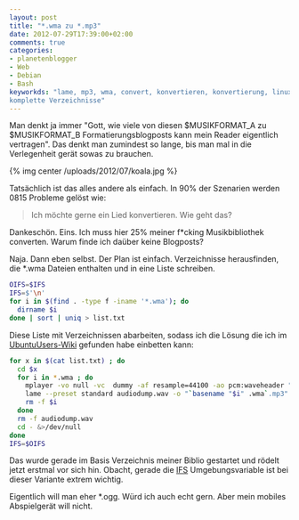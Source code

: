 ```yaml
---
layout: post
title: "*.wma zu *.mp3"
date: 2012-07-29T17:39:00+02:00
comments: true
categories:
- planetenblogger
- Web
- Debian
- Bash
keyworkds: "lame, mp3, wma, convert, konvertieren, konvertierung, linux, cmd,
komplette Verzeichnisse"
---
```


Man denkt ja immer "Gott, wie viele von diesen $MUSIKFORMAT_A zu $MUSIKFORMAT_B
Formatierungsblogposts kann mein Reader eigentlich vertragen".
Das denkt man zumindest so lange, bis man mal in die Verlegenheit gerät sowas zu
brauchen.

{% img center /uploads/2012/07/koala.jpg %}

Tatsächlich ist das alles andere als einfach. In 90% der Szenarien werden 0815
Probleme gelöst wie:

> Ich möchte gerne ein Lied konvertieren. Wie geht das?

Dankeschön. Eins. Ich muss hier 25% meiner f*cking Musikbibliothek converten. Warum
finde ich daüber keine Blogposts?

Naja. Dann eben selbst. Der Plan ist einfach. Verzeichnisse herausfinden, die
*.wma Dateien enthalten und in eine Liste schreiben.

``` bash 
OIFS=$IFS
IFS=$'\n'
for i in $(find . -type f -iname '*.wma'); do
  dirname $i
done | sort | uniq > list.txt
```

Diese Liste mit Verzeichnissen abarbeiten, sodass ich die Lösung
die ich im [UbuntuUsers-Wiki](http://wiki.ubuntuusers.de/Audiodateien_umwandeln#WMA)
gefunden habe einbetten kann:

``` bash 
for x in $(cat list.txt) ; do
  cd $x
  for i in *.wma ; do
    mplayer -vo null -vc  dummy -af resample=44100 -ao pcm:waveheader "$i"
    lame --preset standard audiodump.wav -o "`basename "$i" .wma`.mp3"
    rm -f $i
  done
  rm -f audiodump.wav
  cd - &>/dev/null
done
IFS=$OIFS
```

Das wurde gerade im Basis Verzeichnis meiner Biblio gestartet und rödelt jetzt
erstmal vor sich hin.
Obacht, gerade die [IFS](http://stackoverflow.com/questions/4128235/bash-shell-scripting-what-is-the-exact-meaning-of-ifs-n) Umgebungsvariable ist bei dieser Variante extrem wichtig.

Eigentlich will man eher *.ogg. Würd ich auch echt gern. Aber mein mobiles
Abspielgerät will nicht.

